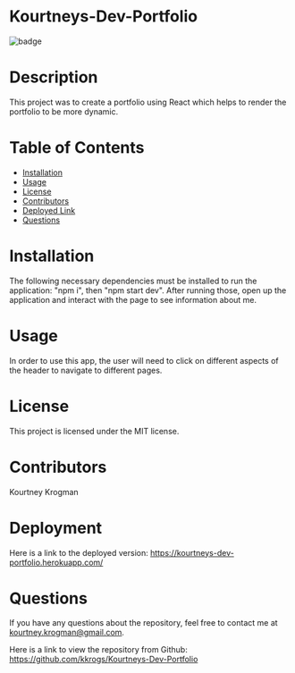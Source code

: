 # Kourtneys-Dev-Portfolio
 ![badge](https://img.shields.io/badge/License-MIT-brightgreen)

# Description
This project was to create a portfolio using React which helps to render the portfolio to be more dynamic.
# Table of Contents
* [Installation](#installation)
* [Usage](#usage)
* [License](#license)
* [Contributors](#contributors)
* [Deployed Link](#deployment)
* [Questions](#questions)
# Installation
The following necessary dependencies must be installed to run the application: "npm i", then "npm start dev". After running those, open up the application and interact with the page to see information about me.
# Usage
In order to use this app, the user will need to click on different aspects of the header to navigate to different pages.
# License
This project is licensed under the MIT license.


# Contributors
 Kourtney Krogman

# Deployment
Here is a link to the deployed version: https://kourtneys-dev-portfolio.herokuapp.com/

# Questions
If you have any questions about the repository, feel free to contact me at kourtney.krogman@gmail.com.

Here is a link to view the repository from Github:
https://github.com/kkrogs/Kourtneys-Dev-Portfolio


